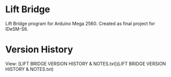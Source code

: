 # Lift Bridge
Lift Bridge program for Arduino Mega 2560. Created as final project for IDeSM-S6.



# Version History
View:
[LIFT BRIDGE VERSION HISTORY & NOTES.txt](LIFT BRIDGE VERSION HISTORY & NOTES.txt)






